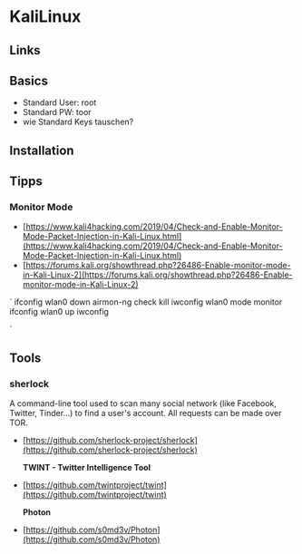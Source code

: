 # KaliLinux

## Links

## Basics

* Standard User: root
* Standard PW: toor
* wie Standard Keys tauschen?

## Installation

## Tipps

### Monitor Mode

* [https://www.kali4hacking.com/2019/04/Check-and-Enable-Monitor-Mode-Packet-Injection-in-Kali-Linux.html](https://www.kali4hacking.com/2019/04/Check-and-Enable-Monitor-Mode-Packet-Injection-in-Kali-Linux.html)
* [https://forums.kali.org/showthread.php?26486-Enable-monitor-mode-in-Kali-Linux-2](https://forums.kali.org/showthread.php?26486-Enable-monitor-mode-in-Kali-Linux-2)

\` ifconfig wlan0 down airmon-ng check kill iwconfig wlan0 mode monitor ifconfig wlan0 up iwconfig

\`

## Tools

### sherlock

A command-line tool used to scan many social network \(like Facebook, Twitter, Tinder...\) to find a user's account. All requests can be made over TOR.

* [https://github.com/sherlock-project/sherlock](https://github.com/sherlock-project/sherlock)

  **TWINT - Twitter Intelligence Tool**

* [https://github.com/twintproject/twint](https://github.com/twintproject/twint)

  **Photon**

* [https://github.com/s0md3v/Photon](https://github.com/s0md3v/Photon)

